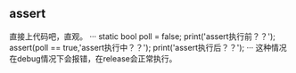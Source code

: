 ## assert

直接上代码吧，直观。
···
static bool poll = false;
print('assert执行前？？');
assert(poll == true,'assert执行中？？');
print('assert执行后？？');
···
这种情况在debug情况下会报错，在release会正常执行。
